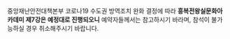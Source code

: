 중앙재난안전대책본부 코로나19 수도권 방역조치 완화 결정에 따라 **흥복전왕실문화아카데미 제7강은 예정대로 진행되오니** 예약자들께서는 참고하시기 바라며, 참석이 불가능하실 경우 취소해주시기 바랍니다.
